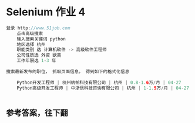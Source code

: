 # Selenium 作业 4



```java
登录 http://www.51job.com
    点击高级搜索
    输入搜索关键词 python 
    地区选择 杭州
    职能类别 选 计算机软件 -> 高级软件工程师
    公司性质选 外资 欧美
    工作年限选 1-3 年
    
搜索最新发布的职位， 抓取页面信息。 得到如下的格式化信息
 
    Python开发工程师 | 杭州纳帕科技有限公司 | 杭州 | 0.8-1.6万/月 | 04-27
    Python高级开发工程师 | 中浙信科技咨询有限公司 | 杭州 | 1-1.5万/月 | 04-27



```


## 参考答案，往下翻
<br><br><br><br><br><br><br><br><br><br><br><br><br><br><br><br><br><br><br><br><br><br><br><br><br><br><br><br><br><br>
